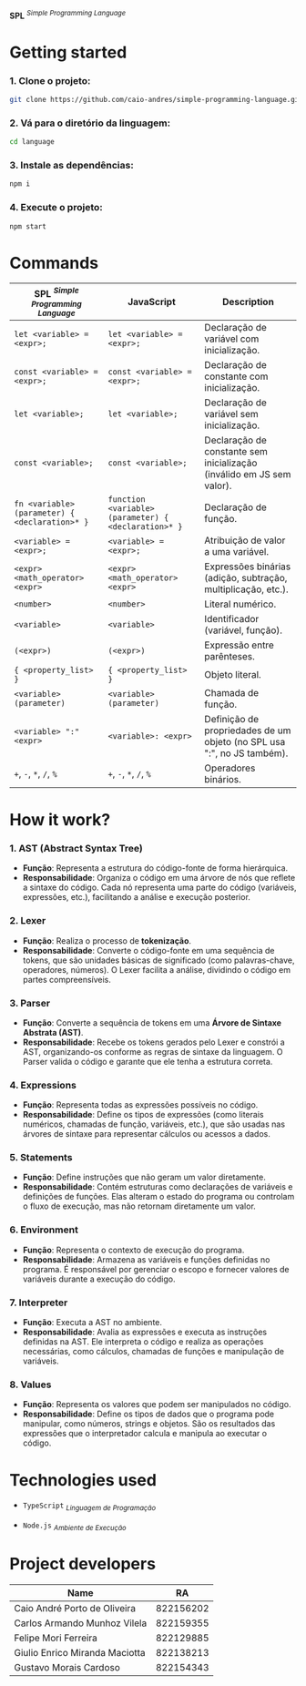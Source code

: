 **SPL** <sup>_Simple Programming Language_<sup>

# Getting started

### 1. Clone o projeto:

```bash
git clone https://github.com/caio-andres/simple-programming-language.git
```

### 2. Vá para o diretório da linguagem:

```bash
cd language
```

### 3. Instale as dependências:

```bash
npm i
```

### 4. Execute o projeto:

```bash
npm start
```

# Commands

| **SPL <sup>_Simple Programming Language_<sup>** | **JavaScript**                                      | **Description**                                                        |
| ----------------------------------------------- | --------------------------------------------------- | ---------------------------------------------------------------------- |
| `let <variable> = <expr>;`                      | `let <variable> = <expr>;`                          | Declaração de variável com inicialização.                              |
| `const <variable> = <expr>;`                    | `const <variable> = <expr>;`                        | Declaração de constante com inicialização.                             |
| `let <variable>;`                               | `let <variable>;`                                   | Declaração de variável sem inicialização.                              |
| `const <variable>;`                             | `const <variable>;`                                 | Declaração de constante sem inicialização (inválido em JS sem valor).  |
| `fn <variable> (parameter) { <declaration>* }`  | `function <variable>(parameter) { <declaration>* }` | Declaração de função.                                                  |
| `<variable> = <expr>;`                          | `<variable> = <expr>;`                              | Atribuição de valor a uma variável.                                    |
| `<expr> <math_operator> <expr>`                 | `<expr> <math_operator> <expr>`                     | Expressões binárias (adição, subtração, multiplicação, etc.).          |
| `<number>`                                      | `<number>`                                          | Literal numérico.                                                      |
| `<variable>`                                    | `<variable>`                                        | Identificador (variável, função).                                      |
| `(<expr>)`                                      | `(<expr>)`                                          | Expressão entre parênteses.                                            |
| `{ <property_list> }`                           | `{ <property_list> }`                               | Objeto literal.                                                        |
| `<variable> (parameter)`                        | `<variable>(parameter)`                             | Chamada de função.                                                     |
| `<variable> ":" <expr>`                         | `<variable>: <expr>`                                | Definição de propriedades de um objeto (no SPL usa ":", no JS também). |
| `+`, `-`, `*`, `/`, `%`                         | `+`, `-`, `*`, `/`, `%`                             | Operadores binários.                                                   |

# How it work?

### 1. **AST (Abstract Syntax Tree)**

- **Função**: Representa a estrutura do código-fonte de forma hierárquica.
- **Responsabilidade**: Organiza o código em uma árvore de nós que reflete a sintaxe do código. Cada nó representa uma parte do código (variáveis, expressões, etc.), facilitando a análise e execução posterior.

### 2. **Lexer**

- **Função**: Realiza o processo de **tokenização**.
- **Responsabilidade**: Converte o código-fonte em uma sequência de tokens, que são unidades básicas de significado (como palavras-chave, operadores, números). O Lexer facilita a análise, dividindo o código em partes compreensíveis.

### 3. **Parser**

- **Função**: Converte a sequência de tokens em uma **Árvore de Sintaxe Abstrata (AST)**.
- **Responsabilidade**: Recebe os tokens gerados pelo Lexer e constrói a AST, organizando-os conforme as regras de sintaxe da linguagem. O Parser valida o código e garante que ele tenha a estrutura correta.

### 4. **Expressions**

- **Função**: Representa todas as expressões possíveis no código.
- **Responsabilidade**: Define os tipos de expressões (como literais numéricos, chamadas de função, variáveis, etc.), que são usadas nas árvores de sintaxe para representar cálculos ou acessos a dados.

### 5. **Statements**

- **Função**: Define instruções que não geram um valor diretamente.
- **Responsabilidade**: Contém estruturas como declarações de variáveis e definições de funções. Elas alteram o estado do programa ou controlam o fluxo de execução, mas não retornam diretamente um valor.

### 6. **Environment**

- **Função**: Representa o contexto de execução do programa.
- **Responsabilidade**: Armazena as variáveis e funções definidas no programa. É responsável por gerenciar o escopo e fornecer valores de variáveis durante a execução do código.

### 7. **Interpreter**

- **Função**: Executa a AST no ambiente.
- **Responsabilidade**: Avalia as expressões e executa as instruções definidas na AST. Ele interpreta o código e realiza as operações necessárias, como cálculos, chamadas de funções e manipulação de variáveis.

### 8. **Values**

- **Função**: Representa os valores que podem ser manipulados no código.
- **Responsabilidade**: Define os tipos de dados que o programa pode manipular, como números, strings e objetos. São os resultados das expressões que o interpretador calcula e manipula ao executar o código.

# Technologies used

- `TypeScript` <sub>_Linguagem de Programação_</sub>

- `Node.js` <sub>_Ambiente de Execução_</sub>

# Project developers

| Name                           | RA        |
| ------------------------------ | --------- |
| Caio André Porto de Oliveira   | 822156202 |
| Carlos Armando Munhoz Vilela   | 822159355 |
| Felipe Mori Ferreira           | 822129885 |
| Giulio Enrico Miranda Maciotta | 822138213 |
| Gustavo Morais Cardoso         | 822154343 |
